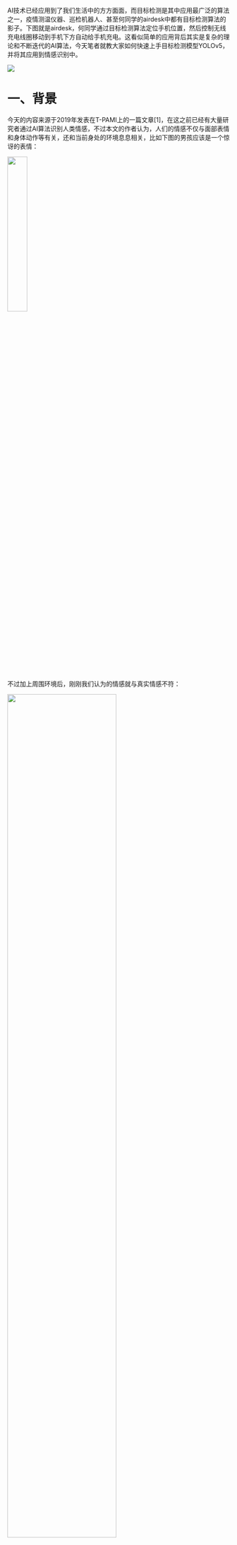 

AI技术已经应用到了我们生活中的方方面面，而目标检测是其中应用最广泛的算法之一，疫情测温仪器、巡检机器人、甚至何同学的airdesk中都有目标检测算法的影子。下图就是airdesk，何同学通过目标检测算法定位手机位置，然后控制无线充电线圈移动到手机下方自动给手机充电。这看似简单的应用背后其实是复杂的理论和不断迭代的AI算法，今天笔者就教大家如何快速上手目标检测模型YOLOv5，并将其应用到情感识别中。

<img src="images/airdesk.gif">



# 一、背景

今天的内容来源于2019年发表在T-PAMI上的一篇文章[1]，在这之前已经有大量研究者通过AI算法识别人类情感，不过本文的作者认为，人们的情感不仅与面部表情和身体动作等有关，还和当前身处的环境息息相关，比如下图的男孩应该是一个惊讶的表情：

<img src="images/amaze_partial.png" width=30%>

不过加上周围环境后，刚刚我们认为的情感就与真实情感不符：

<img src="images/amaze_full.jpg" width=70%>

本文的主要思想就是将背景图片和目标检测模型检测出的人物信息结合起来识别情感。其中，作者将情感分为离散和连续两个维度。

| 连续情感      | 解释                                                         |
| ------------- | ------------------------------------------------------------ |
| Valence (V)   | measures how positive or pleasant an emotion is, ranging from negative to positive（高兴程度） |
| Arousal (A)   | measures the agitation level of the person, ranging from non-active / in calm to agitated / ready to act（激动程度） |
| Dominance (D) | measures the level of control a person feels of the situation, ranging from submissive / non-control to dominant / in-control（气场大小） |

| 离散情感        | 解释                                                         |
| --------------- | ------------------------------------------------------------ |
| Affection       | fond feelings; love; tenderness                              |
| Anger           | intense displeasure or rage; furious; resentful              |
| Annoyance       | bothered by something or someone; irritated; impatient; frustrated |
| Anticipation    | state of looking forward; hoping on or getting prepared for possible future events |
| Aversion        | feeling disgust, dislike, repulsion; feeling hate            |
| Confidence      | feeling of being certain; conviction that an outcome will be favorable; encouraged; proud |
| Disapproval     | feeling that something is wrong or reprehensible; contempt; hostile |
| Disconnection   | feeling not interested in the main event of the surrounding; indifferent; bored; distracted |
| Disquietment    | nervous; worried; upset; anxious; tense; pressured; alarmed  |
| Doubt/Confusion | difficulty to understand or decide; thinking about different options |
| Embarrassment   | feeling ashamed or guilty                                    |
| Engagement      | paying attention to something; absorbed into something; curious; interested |
| Esteem          | feelings of favourable opinion or judgement; respect; admiration; gratefulness |
| Excitement      | feeling enthusiasm; stimulated; energetic                    |
| Fatigue         | weariness; tiredness; sleepy                                 |
| Fear            | feeling suspicious or afraid of danger, threat, evil or pain; horror |
| Happiness       | feeling delighted; feeling enjoyment or amusement            |
| Pain            | physical suffering                                           |
| Peace           | well being and relaxed; no worry; having positive thoughts or sensations; satisfied |
| Pleasure        | feeling of delight in the senses                             |
| Sadness         | feeling unhappy, sorrow, disappointed, or discouraged        |
| Sensitivity     | feeling of being physically or emotionally wounded; feeling delicate or vulnerable |
| Suffering       | psychological or emotional pain; distressed; anguished       |
| Surprise        | sudden discovery of something unexpected                     |
| Sympathy        | state of sharing others emotions, goals or troubles; supportive; compassionate |
| Yearning        | strong desire to have something; jealous; envious; lust      |

# 二、准备工作与模型推理

## 2.1 快速入门

只需完成下面五步即可识别情感！

1. 通过克隆或者压缩包将项目下载到本地：git clone https://github.com/chenxindaaa/emotic.git

2. 将解压后的模型文件放到emotic/debug_exp/models中。（模型文件下载地址：链接：https://pan.baidu.com/s/1rBRYXpxyT_ooLCk4hmXRRA 提取码：x2rw ）

3. 新建虚拟环境（可选）：

```
conda create -n emotic python=3.7
conda activate emotic
```

4. 环境配置

```
python -m pip install -r requirement.txt
```

5. cd到emotic文件夹下，输入并执行:

```
python detect.py
```

运行完后结果会保存在emotic/runs/detect文件夹下。

## 2.2 基本原理

看到这里可能会有小伙伴问了：如果我想识别别的图片该怎么改？可以支持视频和摄像头吗？实际应用中应该怎么修改YOLOv5的代码呢？

对于前两个问题，YOLOv5已经帮我们解决，我们只需要修改detect.py中的第158行：



将'./testImages'改为想要识别的图像和视频的路径，也可以是文件夹的路径。对于调用摄像头，只需要将'./testImages'改为'0'，则会调用0号摄像头进行识别。

**修改YOLOv5：**

在detect.py中，最重要的代码就是下面几行：


其中det是YOLOv5识别出来的结果，例如tensor([[121.00000,   7.00000, 480.00000, 305.00000,   0.67680,   0.00000], [278.00000, 166.00000, 318.00000, 305.00000,   0.66222,  27.00000]])就是识别出了两个物体。

xyxy是物体检测框的坐标，对于上面的例子的第一个物体，xyxy = [121.00000,   7.00000, 480.00000, 305.00000]对应坐标(121, 7)和(480, 305)，两个点可以确定一个矩形也就是检测框。conf是该物体的置信度，第一个物体置信度为0.67680。cls则是该物体对应的类别，这里0对应的是“人”，因为我们只识别人的情感，所以cls不是0就可以跳过该过程。这里我用了YOLOv5官方给的推理模型，其中包含很多类别，大家也可以自己训练一个只有“人”这一类别的模型，详细过程可以参考:

[使用YOLOv5模型进行目标检测！]: https://mp.weixin.qq.com/s/JgoaLeYTAhDUnQ-ZLEvxow
[用YOLOv5模型识别出表情！]: https://mp.weixin.qq.com/s/LdCuXL49P2JhDoz9iY8wqA

在识别出物体坐标后输入emotic模型就可以得到对应的情感，即


这里我将原来的图片可视化做了些改变，将emotic的结果打印到图片上：


运行结果：

<img src="./images/happy.png" width="500">

完成了上面的步骤，我们就可以开始整活了。众所周知，特朗普以其独特的演讲魅力征服了许多选民，下面我们就看看AI眼中的特朗普是怎么演讲的：

<img src="images/trump.gif">

可以看出自信是让人信服的必备条件之一。

# 三、模型训练

## 3.1 数据预处理

首先通过格物钛进行数据预处理，在处理数据之前需要先找到自己的accessKey(开发者工具$\rightarrow$AccessKey$\rightarrow$新建AccessKey)：

<img src="./images/ak.jpg">

我们可以在不下载数据集的情况下，通过格物钛进行预处理，并将结果保存在本地（下面的代码不在项目中，需要自己创建一个py文件运行，记得填入AccessKey）：



等程序运行完成后可以看到多了一个文件夹emotic_pre，里面有一些npy文件则代表数据预处理成功。

## 3.2 模型训练

打开main.py文件，35行开始是模型的训练参数，运行该文件即可开始训练。

# 四、Emotic模型详解

## 4.1 模型结构

<img src='./images/pipeline.png'>

该模型的思想非常简单，流程图中的上下两个网络其实就是两个resnet18，上面的网络负责提取人体特征，输入为$128 \times 128$的彩色图片，输出是512个$1 \times 1$的特征图。下面的网络负责提取图像背景特征，预训练模型用的是场景分类模型places365，输入是$224\times 224$的彩色图片，输出同样是是512个$1\times 1$的特征图。然后将两个输出flatten后拼接成一个1024的向量，经过两层全连接层后输出一个26维的向量和一个3维的向量，26维向量处理26个离散感情的分类任务，3维向量则是3个连续情感的回归任务。



离散感情是一个多分类任务，即一个人可能同时存在多种感情，作者的处理方法是手动设定26个阈值对应26种情感，输出值大于阈值就认为该人有对应情感，阈值如下，可以看到engagement对应阈值为0，也就是说每个人每次识别都会包含这种情感：

```
>>> import numpy as np
>>> np.load('./debug_exp/results/val_thresholds.npy')
array([0.0509765 , 0.02937193, 0.03467856, 0.16765128, 0.0307672 ,
       0.13506265, 0.03581731, 0.06581657, 0.03092133, 0.04115443,
       0.02678059, 0.        , 0.04085711, 0.14374524, 0.03058549,
       0.02580678, 0.23389584, 0.13780132, 0.07401864, 0.08617007,
       0.03372583, 0.03105414, 0.029326  , 0.03418647, 0.03770866,
       0.03943525], dtype=float32)
```

## 4.2 损失函数：

对于**分类任务**，作者提供了两种损失函数，一种是普通的均方误差损失函数（即self.weight_type == 'mean'），另一种是加权平方误差损失函数（即self.weight_type == 'static‘）。其中，加权平方误差损失函数如下，26个类别对应的权重分别为[0.1435, 0.1870, 0.1692, 0.1165, 0.1949, 0.1204, 0.1728, 0.1372, 0.1620, 0.1540, 0.1987, 0.1057, 0.1482, 0.1192, 0.1590, 0.1929, 0.1158, 0.1907, 0.1345, 0.1307, 0.1665, 0.1698, 0.1797, 0.1657, 0.1520, 0.1537]。
$$
L(\hat y) = \sum^{26}_{i=1}w_i(\hat y_i - y_i)^2
$$




对于**回归任务**，作者同样提供了两种损失函数，L2损失函数：
$$
L_2(\hat y) = \sum^3_{k=1}v_k(\hat y_k - y_k)^2
$$
其中，当$|\hat y_k - y_k|<margin$(默认是1)时，$v_k=0$，否则$v_{k} = 1$。

L1损失函数：
$$
L1(\hat y) = \sum_{k=1}^3v_k\left\{
\begin{aligned}
0.5x^2,   \qquad&|x_k| <margin\\
|x_k| - 0.5,  \qquad&otherwise
\end{aligned}
\right.
$$
其中$x_k = (\hat y_k - y_k)$。

